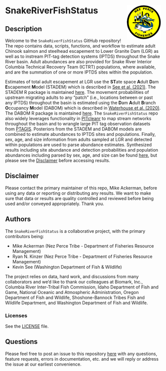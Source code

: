 
<!-- README.md is generated from README.Rmd. Please edit that file -->

# SnakeRiverFishStatus <a href='https://github.com/NPTfisheries/SnakeRiverFishStatus'><img src='DFRM.png' align="right" width="110" /></a>

## Description

Welcome to the `SnakeRiverFishStatus` GitHub repository! The repo
contains data, scripts, functions, and workflow to estimate adult
Chinook salmon and steelhead escapement to Lower Granite Dam (LGR) as
well as to instream PIT-tag detection systems (IPTDS) throughout the
Snake River basin. Adult abundances are also provided for Snake River
Interior Columbia Technical Recovery Team (ICTRT) populations, where
available, and are the summation of one or more IPTDS sites within the
population.

Estimates of total adult escapement at LGR use the **ST**ate space
**A**dult **D**am **E**scapement **M**odel (STADEM) which is described
in [See et
al. (2021)](https://afspubs.onlinelibrary.wiley.com/doi/abs/10.1002/nafm.10649).
The STADEM R package is maintained
[here](https://github.com/KevinSee/STADEM). The movement probabilities
of upstream migrating adults to any “patch” (i.e., locations between or
past any IPTDS) throughout the basin is estimated using the **D**am
**A**dult **B**ranch **O**ccupancy **M**odel (DABOM) which is described
in [Waterhouse et
al. (2020)](https://esajournals.onlinelibrary.wiley.com/doi/full/10.1002/eap.2202).
The DABOM R package is maintained
[here](https://github.com/KevinSee/DABOM). The `SnakeRiverFishStatus`
repo also widely leverages functionality in
[PITcleanr](https://github.com/KevinSee/PITcleanr) to map stream
networks throughout the basin and to wrangle large PIT tag observation
datasets from [PTAGIS](https://www.ptagis.org/). Posteriors from the
STADEM and DABOM models are combined to estimate abundances to IPTDS
sites and populations. Finally, sex, age, and size information from
adults sampled at LGR and detected within populations are used to parse
abundance estimates. Synthesized results including site abundance and
detection probabilities and population abundances including parsed by
sex, age, and size can be found
[here](https://github.com/NPTfisheries/SnakeRiverFishStatus/tree/main/output/syntheses),
but please see the [Disclaimer](#disclaimer) before accessing results.

## Disclaimer

Please contact the primary maintainer of this repo, Mike Ackerman,
before using any data or reporting or distributing any results. We want
to make sure that data or results are quality controlled and reviewed
before being used and/or conveyed appropriately. Thank you.

## Authors

The `SnakeRiverFishStatus` is a collaborative project, with the primary
contributors being:

- Mike Ackerman (Nez Perce Tribe - Department of Fisheries Resource
  Management)
- Ryan N. Kinzer (Nez Perce Tribe - Department of Fisheries Resource
  Management)
- Kevin See (Washington Department of Fish & Wildlife)

The project relies on data, hard work, and discussions from many
collaborators and we’d like to thank our colleagues at Biomark, Inc.,
Columbia River Inter-Tribal Fish Commission, Idaho Department of Fish
and Game, National Oceanic and Atmospheric Administration, Oregon
Department of Fish and Wildlife, Shoshone-Bannock Tribes Fish and
Wildlife Department, and Washington Department of Fish and Wildlife.

### Licenses

See the [LICENSE](LICENSE) file.

## Questions

Please feel free to post an issue to this repository
[here](https://github.com/NPTfisheries/SnakeRiverFishStatus/issues) with
any questions, feature requests, errors in documentation, etc. and we
will reply or address the issue at our earliest convenience.
